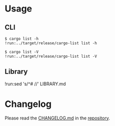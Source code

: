 # Usage

## CLI

```text
$ cargo list -h
!run:../target/release/cargo-list list -h
```

```text
$ cargo list -V
!run:../target/release/cargo-list list -V
```

## Library

!run:sed 's/^# //' LIBRARY.md

# Changelog

Please read the [CHANGELOG.md] in the [repository].

[CHANGELOG.md]: https://github.com/qtfkwk/cargo-list/blob/main/CHANGELOG.md
[repository]: https://github.com/qtfkwk/cargo-list

